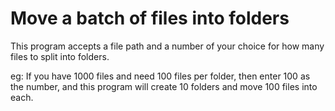 Move a batch of files into folders
==============

This program accepts a file path and a number of your choice for how many
files to split into folders.

eg: If you have 1000 files and need 100 files per folder, then enter 100 as
the number, and this program will create 10 folders and move 100 files into
each.
